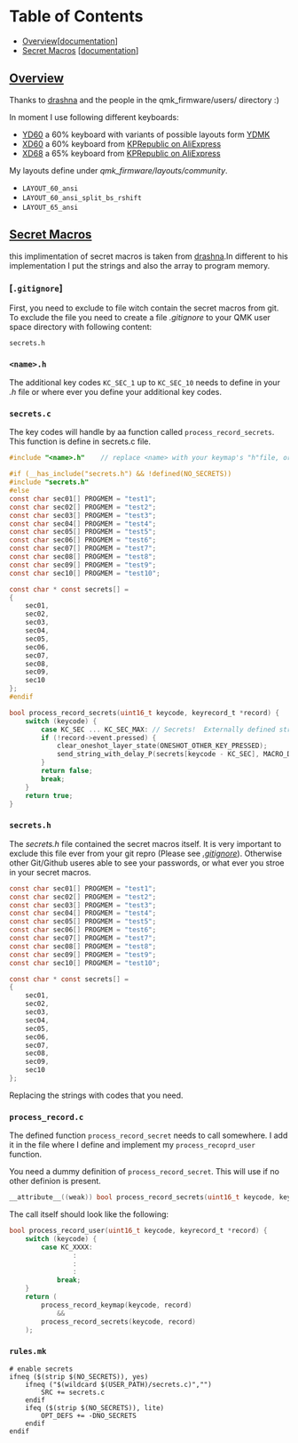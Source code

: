 # Table of Contents
* [Overview](#overview)[[documentation](https://docs.qmk.fm/#/feature_userspace)]
* [Secret Macros](#secret-macros) [[documentation](https://github.com/qmk/qmk_firmware/blob/master/users/drashna/readme_secrets.md)]

## [Overview](#overview)
Thanks to [drashna](https://github.com/drashna) and the people in the qmk_firmware/users/ directory :)

In moment I use following different keyboards:  

* [YD60](https://github.com/qmk/qmk_firmware/tree/master/keyboards/yd60mq) a 60% keyboard with variants of possible layouts form [YDMK](https://de.aliexpress.com/item/32799437588.html)
* [XD60](https://github.com/qmk/qmk_firmware/tree/master/keyboards/xd60) a 60% keyboard from [KPRepublic on AliExpress](https://de.aliexpress.com/item/32919981329.html)
* [XD68](https://github.com/qmk/qmk_firmware/tree/master/keyboards/xd68) a 65% keyboard from [KPRepublic on AliExpress](http://kprepublic.com/products/xiudi-xd68-pcb-65-custom-mechanical-keyboard-support-tkg-tools-underglow-rgb-pcb-programmed-kle-lots-of-layouts)

My layouts define under *qmk_firmware/layouts/community*.

* `LAYOUT_60_ansi`
* `LAYOUT_60_ansi_split_bs_rshift`
* `LAYOUT_65_ansi`

## [Secret Macros](#secret-macros)
this implimentation of secret macros is taken from [drashna](https://github.com/drashna).In different to his implementation I put the strings and also the array to program memory.

### [`.gitignore`]
First, you need to exclude to file witch contain the secret macros from git. To exclude the file you need to create a file *.gitignore* to your QMK user space directory with following content:  

```console
secrets.h
```

### `<name>.h`
The additional key codes `KC_SEC_1` up to `KC_SEC_10` needs to define in your *<name>.h* file or where ever you define your additional key codes.  
 
### `secrets.c`
The key codes will handle by aa function called `process_record_secrets`. This function is define in secrets.c file.
 
```c
#include "<name>.h"    // replace <name> with your keymap's "h"file, or whatever file store the keycodes

#if (__has_include("secrets.h") && !defined(NO_SECRETS))
#include "secrets.h"
#else
const char sec01[] PROGMEM = "test1";
const char sec02[] PROGMEM = "test2";
const char sec03[] PROGMEM = "test3";
const char sec04[] PROGMEM = "test4";
const char sec05[] PROGMEM = "test5";
const char sec06[] PROGMEM = "test6";
const char sec07[] PROGMEM = "test7";
const char sec08[] PROGMEM = "test8";
const char sec09[] PROGMEM = "test9";
const char sec10[] PROGMEM = "test10";

const char * const secrets[] =
{
    sec01,
    sec02,
    sec03,
    sec04,
    sec05,
    sec06,
    sec07,
    sec08,
    sec09,
    sec10
};
#endif

bool process_record_secrets(uint16_t keycode, keyrecord_t *record) {
    switch (keycode) {
        case KC_SEC ... KC_SEC_MAX: // Secrets!  Externally defined strings, not stored in repo
        if (!record->event.pressed) {
            clear_oneshot_layer_state(ONESHOT_OTHER_KEY_PRESSED);
            send_string_with_delay_P(secrets[keycode - KC_SEC], MACRO_DELAY);
        }
        return false;
        break;
    }
    return true;
}
```

### `secrets.h`

The *secrets.h* file contained the secret macros itself. It is very important to exclude this file ever from your git repro (Please see [*.gitignore*](##gitignore)). Otherwise other Git/Github useres able to see your passwords, or what ever you stroe in your secret macros.  

```c
const char sec01[] PROGMEM = "test1";
const char sec02[] PROGMEM = "test2";
const char sec03[] PROGMEM = "test3";
const char sec04[] PROGMEM = "test4";
const char sec05[] PROGMEM = "test5";
const char sec06[] PROGMEM = "test6";
const char sec07[] PROGMEM = "test7";
const char sec08[] PROGMEM = "test8";
const char sec09[] PROGMEM = "test9";
const char sec10[] PROGMEM = "test10";

const char * const secrets[] =
{
    sec01,
    sec02,
    sec03,
    sec04,
    sec05,
    sec06,
    sec07,
    sec08,
    sec09,
    sec10
};
```

Replacing the strings with codes that you need.  

### `process_record.c`

The defined function `process_record_secret` needs to call somewhere. I add it in the file where I define and implement my `process_recoprd_user` function. 

You need a dummy definition of `process_record_secret`.  This will use if no other definion is present.
```c
__attribute__((weak)) bool process_record_secrets(uint16_t keycode, keyrecord_t *record) { return true; }
```

The call itself should look like the following:
```c
bool process_record_user(uint16_t keycode, keyrecord_t *record) {
    switch (keycode) {
        case KC_XXXX:
                :
                :
                :
            break;
    }
    return (
        process_record_keymap(keycode, record)
            &&
        process_record_secrets(keycode, record)
    );
```

### `rules.mk`

```make
# enable secrets
ifneq ($(strip $(NO_SECRETS)), yes)
    ifneq ("$(wildcard $(USER_PATH)/secrets.c)","")
        SRC += secrets.c
    endif
    ifeq ($(strip $(NO_SECRETS)), lite)
        OPT_DEFS += -DNO_SECRETS
    endif
endif
```

